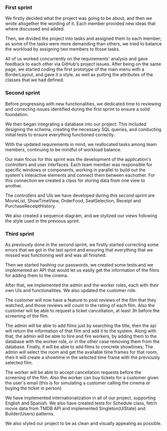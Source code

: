 ### First sprint

We firstly decided what the project was going to be about, and then we wrote altogether the
wording of it. Each member provided new ideas that where discussed and added.

Then, we divided the project into tasks and assigned them to each member; as some of the tasks
were more demanding than others, we tried to balance the workload by assigning two members to those tasks.

All of us worked concurrently on the requirements' analysis and gave feedback to each other via GitHub's
project issues. After being on the same page, we started coding the first prototype of the main menu with a
BorderLayout, and gave it a style, as well as putting the attributes of the classes that we had defined.

### Second sprint

Before progressing with new functionalities, we dedicated time to reviewing and correcting issues identified during the first sprint to ensure a solid foundation.

We then began integrating a database into our project. This included designing the schema, creating the necessary SQL queries, and conducting initial tests to ensure everything functioned correctly.

With the updated requirements in mind, we reallocated tasks among team members, continuing to be mindful of workload balance.

Our main focus for this sprint was the development of the application's controllers and user interfaces. Each team member was responsible for specific windows or components, working in parallel to build out the system's interactive elements and connect them between eachother. For this connection we created a class for storing data from one view to another.

The controllers and UIs we have developed during this second sprint are MovieList, ShowTimeView, OrderFood, SeatSelection, Receipt and PurchaseReceiptHistory.

We also created a sequence diagram, and we stylized our views following the style used in the previous sprint.

### Third sprint

As previously done in the second sprint, we firstly started correcting some errors that we got in the last sprint and ensuring that everything that we missed was functioning well and was all finished.

Then we started hashing our passwords, we created some tests and we implemented an API that would let us easily get the information of the films for adding them to the cinema. 

After that, we implemented the admin and the worker roles, each with their own UIs and functionalities.
We also updated the customer role.

The customer will now have a feature to post reviews of the film that they watched, and those reviews will count to the rating of each film.
Also the customer will be able to request a ticket cancellation, at least 3h before the screening of the film.

The admin will be able to add films just by searching the title, then the api will return the information of that film and add it to the system. Along with that, the admin will be able to hire and fire workers, by adding them to the database with the worker role, or in the other case removing them from the database. Finally, it will be able to add films to concrete showtimes; The admin will select the room and get the available time frames for that room, then it will create a showtime in the selected time frame with the previously selected film.

The worker will be able to accept cancellation requests before the screening of the film. Also the worker can buy tickets for a customer given the user's email (this is for simulating a customer calling the cinema or buying the ticket in person)

We have implemented internationalization in all of our project, supporting English and Spanish.
We also have created tests for Schedule class, fetch movie data from TMDB API and implemented Singleton(UIState) and Builder(Users) patterns.

We also styled our project to be as clean and visually appealing as possible.
